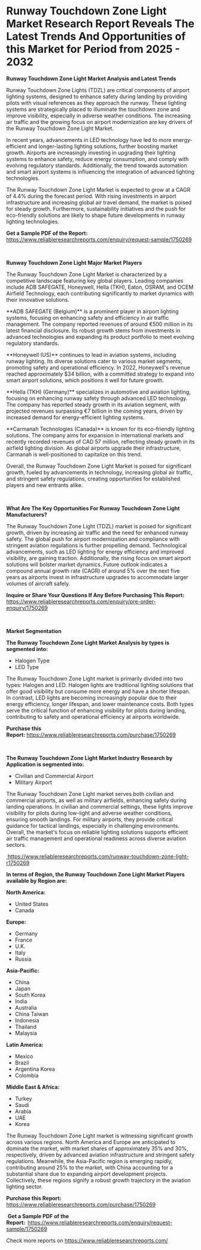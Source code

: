 <p><h1>Runway Touchdown Zone Light Market Research Report Reveals The Latest Trends And Opportunities of this Market for Period from 2025 - 2032</h1></p><p><strong>Runway Touchdown Zone Light Market Analysis and Latest Trends</strong></p>
<p><p>Runway Touchdown Zone Lights (TDZL) are critical components of airport lighting systems, designed to enhance safety during landing by providing pilots with visual references as they approach the runway. These lighting systems are strategically placed to illuminate the touchdown zone and improve visibility, especially in adverse weather conditions. The increasing air traffic and the growing focus on airport modernization are key drivers of the Runway Touchdown Zone Light Market.</p><p>In recent years, advancements in LED technology have led to more energy-efficient and longer-lasting lighting solutions, further boosting market growth. Airports are increasingly investing in upgrading their lighting systems to enhance safety, reduce energy consumption, and comply with evolving regulatory standards. Additionally, the trend towards automation and smart airport systems is influencing the integration of advanced lighting technologies.</p><p>The Runway Touchdown Zone Light Market is expected to grow at a CAGR of 4.4% during the forecast period. With rising investments in airport infrastructure and increasing global air travel demand, the market is poised for steady growth. Furthermore, sustainability initiatives and the push for eco-friendly solutions are likely to shape future developments in runway lighting technologies.</p></p>
<p><strong>Get a Sample PDF of the Report:&nbsp;</strong> <a href="https://www.reliableresearchreports.com/enquiry/request-sample/1750269?utm_campaign=3213&utm_medium=2&utm_source=Github&utm_content=ia&utm_term=10042025&utm_id=runway-touchdown-zone-light">https://www.reliableresearchreports.com/enquiry/request-sample/1750269</a></p>
<p>&nbsp;</p>
<p><strong>Runway Touchdown Zone Light Major Market Players</strong></p>
<p><p>The Runway Touchdown Zone Light Market is characterized by a competitive landscape featuring key global players. Leading companies include ADB SAFEGATE, Honeywell, Hella (TKH), Eaton, OSRAM, and OCEM Airfield Technology, each contributing significantly to market dynamics with their innovative solutions.</p><p>**ADB SAFEGATE (Belgium)** is a prominent player in airport lighting systems, focusing on enhancing safety and efficiency in air traffic management. The company reported revenues of around €500 million in its latest financial disclosure. Its robust growth stems from investments in advanced technologies and expanding its product portfolio to meet evolving regulatory standards.</p><p>**Honeywell (US)** continues to lead in aviation systems, including runway lighting. Its diverse solutions cater to various market segments, promoting safety and operational efficiency. In 2022, Honeywell's revenue reached approximately $34 billion, with a committed strategy to expand into smart airport solutions, which positions it well for future growth.</p><p>**Hella (TKH) (Germany)** specializes in automotive and aviation lighting, focusing on enhancing runway safety through advanced LED technology. The company has reported steady growth in its aviation segment, with projected revenues surpassing €7 billion in the coming years, driven by increased demand for energy-efficient lighting systems.</p><p>**Carmanah Technologies (Canada)** is known for its eco-friendly lighting solutions. The company aims for expansion in international markets and recently recorded revenues of CAD 57 million, reflecting steady growth in its airfield lighting division. As global airports upgrade their infrastructure, Carmanah is well-positioned to capitalize on this trend.</p><p>Overall, the Runway Touchdown Zone Light Market is poised for significant growth, fueled by advancements in technology, increasing global air traffic, and stringent safety regulations, creating opportunities for established players and new entrants alike.</p></p>
<p>&nbsp;</p>
<p><strong>What Are The Key Opportunities For Runway Touchdown Zone Light Manufacturers?</strong></p>
<p><p>The Runway Touchdown Zone Light (TDZL) market is poised for significant growth, driven by increasing air traffic and the need for enhanced runway safety. The global push for airport modernization and compliance with stringent aviation regulations is further propelling demand. Technological advancements, such as LED lighting for energy efficiency and improved visibility, are gaining traction. Additionally, the rising focus on smart airport solutions will bolster market dynamics. Future outlook indicates a compound annual growth rate (CAGR) of around 5% over the next five years as airports invest in infrastructure upgrades to accommodate larger volumes of aircraft safely.</p></p>
<p><strong>Inquire or Share Your Questions If Any Before Purchasing This Report:</strong> <a href="https://www.reliableresearchreports.com/enquiry/pre-order-enquiry/1750269?utm_campaign=3213&utm_medium=2&utm_source=Github&utm_content=ia&utm_term=10042025&utm_id=runway-touchdown-zone-light">https://www.reliableresearchreports.com/enquiry/pre-order-enquiry/1750269</a></p>
<p>&nbsp;</p>
<p><strong>Market Segmentation</strong></p>
<p><strong>The Runway Touchdown Zone Light Market Analysis by types is segmented into:</strong></p>
<p><ul><li>Halogen Type</li><li>LED Type</li></ul></p>
<p><p>The Runway Touchdown Zone Light market is primarily divided into two types: Halogen and LED. Halogen lights are traditional lighting solutions that offer good visibility but consume more energy and have a shorter lifespan. In contrast, LED lights are becoming increasingly popular due to their energy efficiency, longer lifespan, and lower maintenance costs. Both types serve the critical function of enhancing visibility for pilots during landing, contributing to safety and operational efficiency at airports worldwide.</p></p>
<p><strong>Purchase this Report:&nbsp;</strong><a href="https://www.reliableresearchreports.com/purchase/1750269?utm_campaign=3213&utm_medium=2&utm_source=Github&utm_content=ia&utm_term=10042025&utm_id=runway-touchdown-zone-light">https://www.reliableresearchreports.com/purchase/1750269</a></p>
<p>&nbsp;</p>
<p><strong>The Runway Touchdown Zone Light Market Industry Research by Application is segmented into:</strong></p>
<p><ul><li>Civilian and Commercial Airport</li><li>Military Airport</li></ul></p>
<p><p>The Runway Touchdown Zone Light market serves both civilian and commercial airports, as well as military airfields, enhancing safety during landing operations. In civilian and commercial settings, these lights improve visibility for pilots during low-light and adverse weather conditions, ensuring smooth landings. For military airports, they provide critical guidance for tactical landings, especially in challenging environments. Overall, the market's focus on reliable lighting solutions supports efficient air traffic management and operational readiness across diverse aviation sectors.</p></p>
<p><a href="https://www.reliableresearchreports.com/runway-touchdown-zone-light-r1750269?utm_campaign=3213&utm_medium=2&utm_source=Github&utm_content=ia&utm_term=10042025&utm_id=runway-touchdown-zone-light">&nbsp;https://www.reliableresearchreports.com/runway-touchdown-zone-light-r1750269</a></p>
<p><strong>In terms of Region, the Runway Touchdown Zone Light Market Players available by Region are:</strong></p>
<p>
    <p> <strong> North America: </strong>
        <ul>
            <li>United States</li>
            <li>Canada</li>
        </ul>
        </p> 
    <p> <strong> Europe: </strong>
        <ul>
            <li>Germany</li>
            <li>France</li>
            <li>U.K.</li>
            <li>Italy</li>
            <li>Russia</li>
        </ul>
        </p> 
    <p> <strong> Asia-Pacific: </strong>
        <ul>
            <li>China</li>
            <li>Japan</li>
            <li>South Korea</li>
            <li>India</li>
            <li>Australia</li>
            <li>China Taiwan</li>
            <li>Indonesia</li>
            <li>Thailand</li>
            <li>Malaysia</li>
        </ul>
        </p> 
    <p> <strong> Latin America: </strong>
        <ul>
            <li>Mexico</li>
            <li>Brazil</li>
            <li>Argentina Korea</li>
            <li>Colombia</li>
        </ul>
        </p> 
    <p> <strong> Middle East & Africa: </strong>
        <ul>
            <li>Turkey</li>
            <li>Saudi</li>
            <li>Arabia</li>
            <li>UAE</li>
            <li>Korea</li>
        </ul>
    </p>
    </p>
<p><p>The Runway Touchdown Zone Light market is witnessing significant growth across various regions. North America and Europe are anticipated to dominate the market, with market shares of approximately 35% and 30%, respectively, driven by advanced aviation infrastructure and stringent safety regulations. Meanwhile, the Asia-Pacific region is emerging rapidly, contributing around 25% to the market, with China accounting for a substantial share due to expanding airport development projects. Collectively, these regions signify a robust growth trajectory in the aviation lighting sector.</p></p>
<p><strong>Purchase this Report: </strong><a href="https://www.reliableresearchreports.com/purchase/1750269?utm_campaign=3213&utm_medium=2&utm_source=Github&utm_content=ia&utm_term=10042025&utm_id=runway-touchdown-zone-light">https://www.reliableresearchreports.com/purchase/1750269</a></p>
<p>&nbsp;<strong>Get a Sample PDF of the Report:&nbsp;&nbsp;</strong><a href="https://www.reliableresearchreports.com/enquiry/request-sample/1750269?utm_campaign=3213&utm_medium=2&utm_source=Github&utm_content=ia&utm_term=10042025&utm_id=runway-touchdown-zone-light">https://www.reliableresearchreports.com/enquiry/request-sample/1750269</a></p>
<p><strong></strong></p>
<p>Check more reports on <a href="https://www.reliableresearchreports.com/?utm_campaign=3213&utm_medium=2&utm_source=Github&utm_content=ia&utm_term=10042025&utm_id=runway-touchdown-zone-light">https://www.reliableresearchreports.com/</a></p>